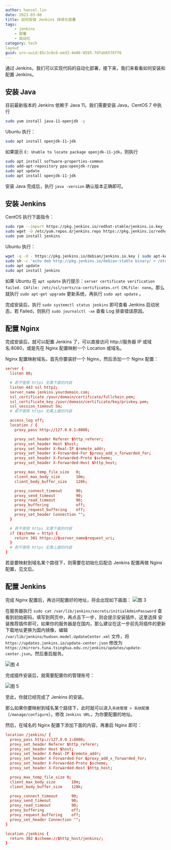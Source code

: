 ```yaml
---
author: hancel.lin
date: 2023-03-06
title: 如何安装 Jenkins 持续化部署
tags: 
    - jenkins
    - 部署
    - 自动化
category: tech
layout
guid: urn:uuid:85c3c8c6-eed3-4e86-8595-7dfab6578ff6
---
```


通过 Jenkins，我们可以实现代码的自动化部署，接下来，我们来看看如何安装和配置 Jenkins。

## 安装 Java

目前最新版本的 Jenkins 依赖于 Java 11。我们需要安装 Java，CentOS 7 中执行 
```bash
sudo yum install java-11-openjdk -y
```

Ubuntu 执行：
```bash
sudo apt install openjdk-11-jdk
```
如果提示 `E: Unable to locate package openjdk-11-jdk`，则执行

```bash
sudo apt install software-properties-common
sudo add-apt-repository ppa:openjdk-r/ppa
sudo apt update
sudo apt install openjdk-11-jdk
```

安装 Java 完成后，执行 `java -version` 确认版本正确即可。

<!--more-->
## 安装 Jenkins

CentOS 执行下面指令：
```bash
sudo rpm --import https://pkg.jenkins.io/redhat-stable/jenkins.io.key
sudo wget -O /etc/yum.repos.d/jenkins.repo https://pkg.jenkins.io/redhat-stable/jenkins.repo
sudo yum install jenkins
```

Ubuntu 执行：
```bash
wget -q -O - https://pkg.jenkins.io/debian/jenkins.io.key | sudo apt-key add -
sudo sh -c 'echo deb http://pkg.jenkins.io/debian-stable binary/ > /etc/apt/sources.list.d/jenkins.list'
sudo apt update
sudo apt install jenkins
```
如果 Ubuntu 在 `apt update` 执行提示：`server certificate verification failed. CAfile: /etc/ssl/certs/ca-certificates.crt CRLfile: none`。那么就执行 `sudo apt-get upgrade` 更新系统，再执行 `sudo apt update` 。

完成安装后，执行 `sudo systemctl status jenkins` 即可查看 Jenkins 启动状态，若 Failed，则执行 `sudo journalctl -xe` 查看 Log 排查错误原因。

## 配置 Nginx 

完成安装后，就可以配置 Jenkins 了，可以直接访问 http://服务器 IP 或域名:8080，或是先在 Nginx 配置映射一个 Location 或域名。

Nginx 配置映射域名，首先你要装好一个 Nginx，然后添加一个 Nginx 配置：

```conf
server {
  listen 80;

  # 若不使用 https 无需下面的内容
  listen 443 ssl http2;
  server_name jenkins.yourdomain.com;
  ssl_certificate /your/domain/certificate/fullchain.pem; 
  ssl_certificate_key /your/domain/certificate/key/privkey.pem;
  ssl_session_timeout 5m;
  # 若不使用 https 无需上面的内容

  access_log off;
  location / {
    proxy_pass http://127.0.0.1:8080;

    proxy_set_header Referer $http_referer;
    proxy_set_header Host $host;
    proxy_set_header X-Real-IP $remote_addr;
    proxy_set_header X-Forwarded-For $proxy_add_x_forwarded_for;
    proxy_set_header X-Forwarded-Proto $scheme;
    proxy_set_header X-Forwarded-Host $http_host;

    proxy_max_temp_file_size   0;
    client_max_body_size       10m;
    client_body_buffer_size    128k;

    proxy_connect_timeout      90;
    proxy_send_timeout         90;
    proxy_read_timeout         90;
    proxy_buffering            off;
    proxy_request_buffering    off;
    proxy_set_header Connection "";
  }

  # 若不使用 https 无需下面的内容
  if ($scheme = http) {
    return 301 https://$server_name$request_uri;
  }
  # 若不使用 https 无需上面的内容
}
```

若是要映射到域名某个路径下，则需要在初始化后配合 Jenkins 配置再做 Nginx 配置，见文后。

## 配置 Jenkins

完成 Nginx 配置后，再访问配置好的地址，将会出现如下画面：
![图 3](/media/files/how-to-install-and-config-jenkins-to-auto-deploy/init.png)  

在服务器执行 `sudo cat /var/lib/jenkins/secrets/initialAdminPassword` 查看到初始密码，填写到网页中，再点击下一步，则会提示安装插件，这里选择 安装推荐插件即可，如果你的服务器是在国内，那么建议在这一步前先将插件的更新下载地址更换为国内镜像，编辑 `/var/lib/jenkins/hudson.model.UpdateCenter.xml` 文件，将 `https://updates.jenkins.io/update-center.json` 修改为 ` https://mirrors.tuna.tsinghua.edu.cn/jenkins/updates/update-center.json`。然后重启服务。

![图 4](/media/files/how-to-install-and-config-jenkins-to-auto-deploy/plugin.png)  

完成插件安装后，就需要配置你的管理账号：

![图 5](../../media/files/how-to-install-and-config-jenkins-to-auto-deploy/admin.png)  

至此，你就已经完成了 Jenkins 的安装。

那么如果你要映射到域名某个路径下，此时就可以进入`系统管理 > 系统配置`（`/manage/configure`）。修改 `Jenkins URL`，为你要配置的地址。

然后，在域名的 Nginx 配置下添加下面的内容，再重启 Nginx 即可：

```conf
location /jenkins/ {
  proxy_pass http://127.0.0.1:8080;
  proxy_set_header Referer $http_referer;
  proxy_set_header Host $host;
  proxy_set_header X-Real-IP $remote_addr;
  proxy_set_header X-Forwarded-For $proxy_add_x_forwarded_for;
  proxy_set_header X-Forwarded-Proto $scheme;
  proxy_set_header X-Forwarded-Host $http_host;

  proxy_max_temp_file_size 0;
  client_max_body_size       10m;
  client_body_buffer_size    128k;

  proxy_connect_timeout      90;
  proxy_send_timeout         90;
  proxy_read_timeout         90;
  proxy_buffering            off;
  proxy_request_buffering    off;
  proxy_set_header Connection "";
}

location /jenkins {
  return 302 $scheme://$http_host/jenkins/;
}
```

